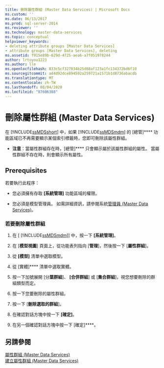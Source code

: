 ```yaml
---
title: 刪除屬性群組 (Master Data Services) | Microsoft Docs
ms.custom: ''
ms.date: 06/13/2017
ms.prod: sql-server-2014
ms.reviewer: ''
ms.technology: master-data-services
ms.topic: conceptual
helpviewer_keywords:
- deleting attribute groups [Master Data Services]
- attribute groups [Master Data Services], deleting
ms.assetid: f915e89b-629d-4725-aea6-a7f051978244
author: lrtoyou1223
ms.author: lle
ms.openlocfilehash: 833c5cf327034b25d68af123a1fc134372bd6f10
ms.sourcegitcommit: ad4d92dce894592a259721a1571b1d8736abacdb
ms.translationtype: MT
ms.contentlocale: zh-TW
ms.lasthandoff: 08/04/2020
ms.locfileid: "87606388"
---
```

# <a name="delete-an-attribute-group-master-data-services"></a>刪除屬性群組 (Master Data Services)
  在 [!INCLUDE[ssMDSshort](../includes/ssmdsshort-md.md)] 中，如果 [!INCLUDE[ssMDSmdm](../includes/ssmdsmdm-md.md)] 的 [總管]**** 功能區域已不再需要顯示某個索引標籤時，您即可刪除該屬性群組。  
  
-   **注意**：當屬性群組存在時，[總管]**** 只會顯示屬於該屬性群組的屬性。 當屬性群組不存在時，則會顯示所有屬性。  
  
## <a name="prerequisites"></a>Prerequisites  
 若要執行此程序：  
  
-   您必須擁有存取 **[系統管理]** 功能區域的權限。  
  
-   您必須是模型管理員。 如需詳細資訊，請參閱系統[管理員 &#40;Master Data Services&#41;](administrators-master-data-services.md)。  
  
### <a name="to-delete-an-attribute-group"></a>若要刪除屬性群組  
  
1.  在 [ [!INCLUDE[ssMDSmdm](../includes/ssmdsmdm-md.md)]] 中，按一下 **[系統管理]**。  
  
2.  在 [**模型視圖**] 頁面上，從功能表列指向 [**管理**]，然後按一下 [**屬性群組**]。  
  
3.  從 **[模型]** 清單中選取模型。  
  
4.  從 [實體]**** 清單中選取實體。  
  
5.  按一下加號展開 [分**葉群組**]、 **[合併群組**] 或 [**集合群組**]，視您想要刪除的群組類型而定。  
  
6.  按一下您要刪除的屬性群組。  
  
7.  按一下 [**刪除選取的群組**]。  
  
8.  在確認對話方塊中按一下 **[確定]**。  
  
9. 在另一個確認對話方塊中按一下 [確定]****。  
  
## <a name="see-also"></a>另請參閱  
 [屬性群組 &#40;Master Data Services&#41;](../../2014/master-data-services/attribute-groups-master-data-services.md)   
 [建立屬性群組 &#40;Master Data Services&#41;](../../2014/master-data-services/create-an-attribute-group-master-data-services.md)  
  
  
